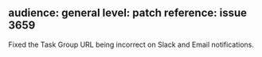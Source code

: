 audience: general
level: patch
reference: issue 3659
---
Fixed the Task Group URL being incorrect on Slack and Email notifications.

